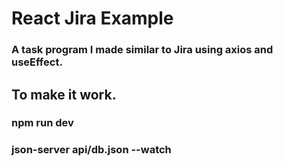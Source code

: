 # React Jira Example

### A task program I made similar to Jira using axios and useEffect.

## To make it work.
### npm run dev
### json-server api/db.json --watch
